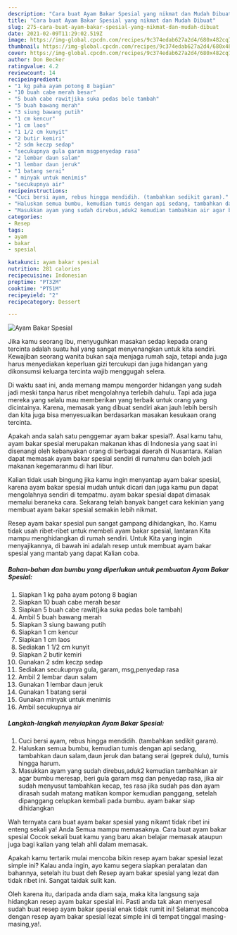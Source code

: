 ```yaml
---
description: "Cara buat Ayam Bakar Spesial yang nikmat dan Mudah Dibuat"
title: "Cara buat Ayam Bakar Spesial yang nikmat dan Mudah Dibuat"
slug: 275-cara-buat-ayam-bakar-spesial-yang-nikmat-dan-mudah-dibuat
date: 2021-02-09T11:29:02.519Z
image: https://img-global.cpcdn.com/recipes/9c374edab627a2d4/680x482cq70/ayam-bakar-spesial-foto-resep-utama.jpg
thumbnail: https://img-global.cpcdn.com/recipes/9c374edab627a2d4/680x482cq70/ayam-bakar-spesial-foto-resep-utama.jpg
cover: https://img-global.cpcdn.com/recipes/9c374edab627a2d4/680x482cq70/ayam-bakar-spesial-foto-resep-utama.jpg
author: Don Becker
ratingvalue: 4.2
reviewcount: 14
recipeingredient:
- "1 kg paha ayam potong 8 bagian"
- "10 buah cabe merah besar"
- "5 buah cabe rawitjika suka pedas bole tambah"
- "5 buah bawang merah"
- "3 siung bawang putih"
- "1 cm kencur"
- "1 cm laos"
- "1 1/2 cm kunyit"
- "2 butir kemiri"
- "2 sdm keczp sedap"
- "secukupnya gula garam msgpenyedap rasa"
- "2 lembar daun salam"
- "1 lembar daun jeruk"
- "1 batang serai"
- " minyak untuk menimis"
- "secukupnya air"
recipeinstructions:
- "Cuci bersi ayam, rebus hingga mendidih. (tambahkan sedikit garam)."
- "Haluskan semua bumbu, kemudian tumis dengan api sedang, tambahkan daun salam,daun jeruk dan batang serai (geprek dulu), tumis hingga harum."
- "Masukkan ayam yang sudah direbus,aduk2 kemudian tambahkan air agar bumbu meresap, beri gula garam msg dan penyedap rasa, jika air sudah menyusut tambahkan kecap, tes rasa jika sudah pas dan ayam dirasah sudah matang matikan kompor kemudian panggang, setelah dipanggang celupkan kembali pada bumbu. ayam bakar siap dihidangkan"
categories:
- Resep
tags:
- ayam
- bakar
- spesial

katakunci: ayam bakar spesial 
nutrition: 281 calories
recipecuisine: Indonesian
preptime: "PT32M"
cooktime: "PT51M"
recipeyield: "2"
recipecategory: Dessert

---
```



![Ayam Bakar Spesial](https://img-global.cpcdn.com/recipes/9c374edab627a2d4/680x482cq70/ayam-bakar-spesial-foto-resep-utama.jpg)

Jika kamu seorang ibu, menyuguhkan masakan sedap kepada orang tercinta adalah suatu hal yang sangat menyenangkan untuk kita sendiri. Kewajiban seorang  wanita bukan saja menjaga rumah saja, tetapi anda juga harus menyediakan keperluan gizi tercukupi dan juga hidangan yang dikonsumsi keluarga tercinta wajib menggugah selera.

Di waktu  saat ini, anda memang mampu mengorder hidangan yang sudah jadi meski tanpa harus ribet mengolahnya terlebih dahulu. Tapi ada juga mereka yang selalu mau memberikan yang terbaik untuk orang yang dicintainya. Karena, memasak yang dibuat sendiri akan jauh lebih bersih dan kita juga bisa menyesuaikan berdasarkan masakan kesukaan orang tercinta. 



Apakah anda salah satu penggemar ayam bakar spesial?. Asal kamu tahu, ayam bakar spesial merupakan makanan khas di Indonesia yang saat ini disenangi oleh kebanyakan orang di berbagai daerah di Nusantara. Kalian dapat memasak ayam bakar spesial sendiri di rumahmu dan boleh jadi makanan kegemaranmu di hari libur.

Kalian tidak usah bingung jika kamu ingin menyantap ayam bakar spesial, karena ayam bakar spesial mudah untuk dicari dan juga kamu pun dapat mengolahnya sendiri di tempatmu. ayam bakar spesial dapat dimasak memalui beraneka cara. Sekarang telah banyak banget cara kekinian yang membuat ayam bakar spesial semakin lebih nikmat.

Resep ayam bakar spesial pun sangat gampang dihidangkan, lho. Kamu tidak usah ribet-ribet untuk membeli ayam bakar spesial, lantaran Kita mampu menghidangkan di rumah sendiri. Untuk Kita yang ingin menyajikannya, di bawah ini adalah resep untuk membuat ayam bakar spesial yang mantab yang dapat Kalian coba.

<!--inarticleads1-->

##### Bahan-bahan dan bumbu yang diperlukan untuk pembuatan Ayam Bakar Spesial:

1. Siapkan 1 kg paha ayam potong 8 bagian
1. Siapkan 10 buah cabe merah besar
1. Siapkan 5 buah cabe rawit(jika suka pedas bole tambah)
1. Ambil 5 buah bawang merah
1. Siapkan 3 siung bawang putih
1. Siapkan 1 cm kencur
1. Siapkan 1 cm laos
1. Sediakan 1 1/2 cm kunyit
1. Siapkan 2 butir kemiri
1. Gunakan 2 sdm keczp sedap
1. Sediakan secukupnya gula, garam, msg,penyedap rasa
1. Ambil 2 lembar daun salam
1. Gunakan 1 lembar daun jeruk
1. Gunakan 1 batang serai
1. Gunakan  minyak untuk menimis
1. Ambil secukupnya air




<!--inarticleads2-->

##### Langkah-langkah menyiapkan Ayam Bakar Spesial:

1. Cuci bersi ayam, rebus hingga mendidih. (tambahkan sedikit garam).
1. Haluskan semua bumbu, kemudian tumis dengan api sedang, tambahkan daun salam,daun jeruk dan batang serai (geprek dulu), tumis hingga harum.
1. Masukkan ayam yang sudah direbus,aduk2 kemudian tambahkan air agar bumbu meresap, beri gula garam msg dan penyedap rasa, jika air sudah menyusut tambahkan kecap, tes rasa jika sudah pas dan ayam dirasah sudah matang matikan kompor kemudian panggang, setelah dipanggang celupkan kembali pada bumbu. ayam bakar siap dihidangkan




Wah ternyata cara buat ayam bakar spesial yang nikamt tidak ribet ini enteng sekali ya! Anda Semua mampu memasaknya. Cara buat ayam bakar spesial Cocok sekali buat kamu yang baru akan belajar memasak ataupun juga bagi kalian yang telah ahli dalam memasak.

Apakah kamu tertarik mulai mencoba bikin resep ayam bakar spesial lezat simple ini? Kalau anda ingin, ayo kamu segera siapkan peralatan dan bahannya, setelah itu buat deh Resep ayam bakar spesial yang lezat dan tidak ribet ini. Sangat taidak sulit kan. 

Oleh karena itu, daripada anda diam saja, maka kita langsung saja hidangkan resep ayam bakar spesial ini. Pasti anda tak akan menyesal sudah buat resep ayam bakar spesial enak tidak rumit ini! Selamat mencoba dengan resep ayam bakar spesial lezat simple ini di tempat tinggal masing-masing,ya!.

